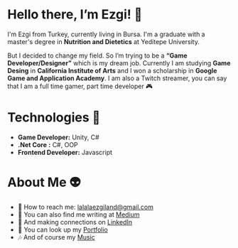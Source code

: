 # Hello there, I’m Ezgi! 🤗




I'm Ezgi from Turkey, currently living in Bursa. I'm a graduate with a master's degree in **Nutrition and Dietetics** at Yeditepe University. 

But I decided to change my field. So I’m trying to be a **“Game Developer/Designer”** which is my dream job. Currently I am studying **Game Desing** in **California Institute of Arts** and I  won a scholarship in **Google Game and Application Academy**. I am also a Twitch streamer, you can say that I am a full time gamer, part time developer 🎮

# Technologies 🚀




* **Game Developer:** Unity, C#
* **.Net Core** **:** C#, OOP
* **Frontend Developer:** Javascript

# About Me 👽

* 💌 How to reach me: [lalalaezgiland@gmail.com]()
* 📝 You can also find me writing at [Medium](https://lalalaezgiland.medium.com/)
* 🤝 And making connections on [LinkedIn](https://www.linkedin.com/in/ezgibalkanoglu/)
* 🎯 You can look up my [Portfolio]()
* 🎶 And of course my [Music](https://open.spotify.com/user/217d46qkna5qoa2vbri2a4dja?si=459719d7208541ba)





